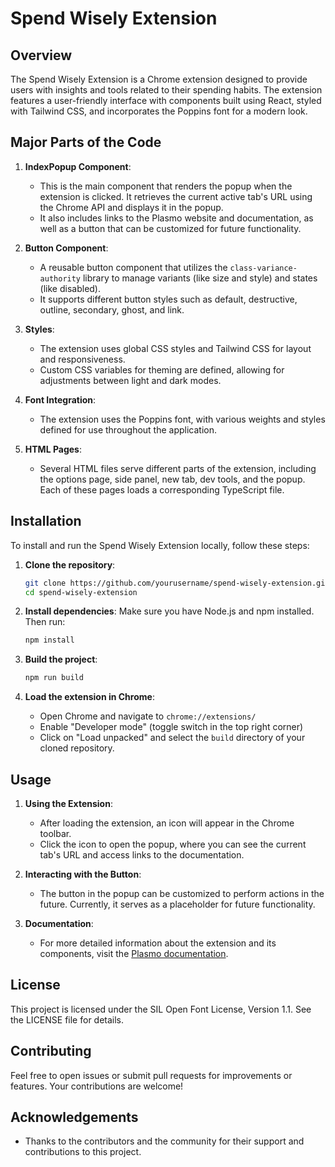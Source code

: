 # Spend Wisely Extension

## Overview
The Spend Wisely Extension is a Chrome extension designed to provide users with insights and tools related to their spending habits. The extension features a user-friendly interface with components built using React, styled with Tailwind CSS, and incorporates the Poppins font for a modern look.

## Major Parts of the Code

1. **IndexPopup Component**: 
   - This is the main component that renders the popup when the extension is clicked. It retrieves the current active tab's URL using the Chrome API and displays it in the popup.
   - It also includes links to the Plasmo website and documentation, as well as a button that can be customized for future functionality.

2. **Button Component**: 
   - A reusable button component that utilizes the `class-variance-authority` library to manage variants (like size and style) and states (like disabled).
   - It supports different button styles such as default, destructive, outline, secondary, ghost, and link.

3. **Styles**: 
   - The extension uses global CSS styles and Tailwind CSS for layout and responsiveness.
   - Custom CSS variables for theming are defined, allowing for adjustments between light and dark modes.

4. **Font Integration**: 
   - The extension uses the Poppins font, with various weights and styles defined for use throughout the application.

5. **HTML Pages**: 
   - Several HTML files serve different parts of the extension, including the options page, side panel, new tab, dev tools, and the popup. Each of these pages loads a corresponding TypeScript file.

## Installation

To install and run the Spend Wisely Extension locally, follow these steps:

1. **Clone the repository**:
   ```bash
   git clone https://github.com/yourusername/spend-wisely-extension.git
   cd spend-wisely-extension
   ```

2. **Install dependencies**:
   Make sure you have Node.js and npm installed. Then run:
   ```bash
   npm install
   ```

3. **Build the project**:
   ```bash
   npm run build
   ```

4. **Load the extension in Chrome**:
   - Open Chrome and navigate to `chrome://extensions/`
   - Enable "Developer mode" (toggle switch in the top right corner)
   - Click on "Load unpacked" and select the `build` directory of your cloned repository.

## Usage

1. **Using the Extension**: 
   - After loading the extension, an icon will appear in the Chrome toolbar.
   - Click the icon to open the popup, where you can see the current tab's URL and access links to the documentation.

2. **Interacting with the Button**: 
   - The button in the popup can be customized to perform actions in the future. Currently, it serves as a placeholder for future functionality.

3. **Documentation**: 
   - For more detailed information about the extension and its components, visit the [Plasmo documentation](https://docs.plasmo.com).

## License
This project is licensed under the SIL Open Font License, Version 1.1. See the LICENSE file for details.

## Contributing
Feel free to open issues or submit pull requests for improvements or features. Your contributions are welcome!

## Acknowledgements
- Thanks to the contributors and the community for their support and contributions to this project.